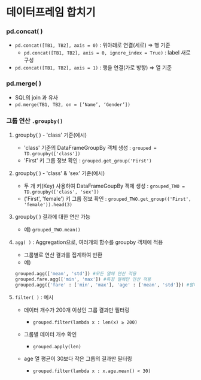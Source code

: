 # 데이터프레임 합치기

### pd.concat( )

- `pd.concat([TB1, TB2], axis = 0)` : 위아래로 연결(세로) ⇒ 행 기준
  - `pd.concat([TB1, TB2], axis = 0, ignore_index = True)` : label 새로 구성
- `pd.concat([TB1, TB2], axis = 1)` : 행을 연결(가로 방향) ⇒ 열 기준

### pd.merge( )

- SQL의 join 과 유사
- `pd.merge(TB1, TB2, on = [’Name’, ‘Gender’])` 



### 그룹 연산 `.groupby()`

1. groupby( ) - 'class' 기준(예시)
   - 'class' 기준의 DataFrameGroupBy 객체 생성 : `grouped = TD.groupby(['class'])`
   - 'First' 키 그룹 정보 확인 : `grouped.get_group('First')`



2. groupby( ) - 'class' & 'sex' 기준(예시)

   - 두 개 키(Key) 사용하여 DataFrameGoupBy 객체 생성 : `grouped_TWO = TD.groupby(['class', 'sex'])`
   - ('First', 'female') 키 그룹 정보 확인 : `grouped_TWO.get_group(('First', 'female')).head(3)`

   

3. groupby( ) 결과에 대한 연산 가능

   - 예) `grouped_TWO.mean()`



4. `agg( )` : Aggregation으로, 여러개의 함수를 groupby 객체에 적용

   - 그룹별로 연산 결과를 집계하여 반환
   - 예)

   ```python
   grouped.agg(['mean', 'std'])	#모든 열에 연산 적용
   grouped.fare.agg(['min', 'max']) #특정 열에만 연산 적용
   grouped.agg({'fare' : ['min', 'max'], 'age' : ['mean', 'std']}) #열마다 다른 함수 적용
   ```

5. `filter( )` : 예시

   - 데이터 개수가 200개 이상인 그룹 결과만 필터링
     - `grouped.filter(lambda x : len(x) ≥ 200)`

   - 그룹별 데이터 개수 확인
     - `grouped.apply(len)`

   - age 열 평균이 30보다 작은 그룹의 결과만 필터링
     - `grouped.filter(lambda x : x.age.mean() < 30)`